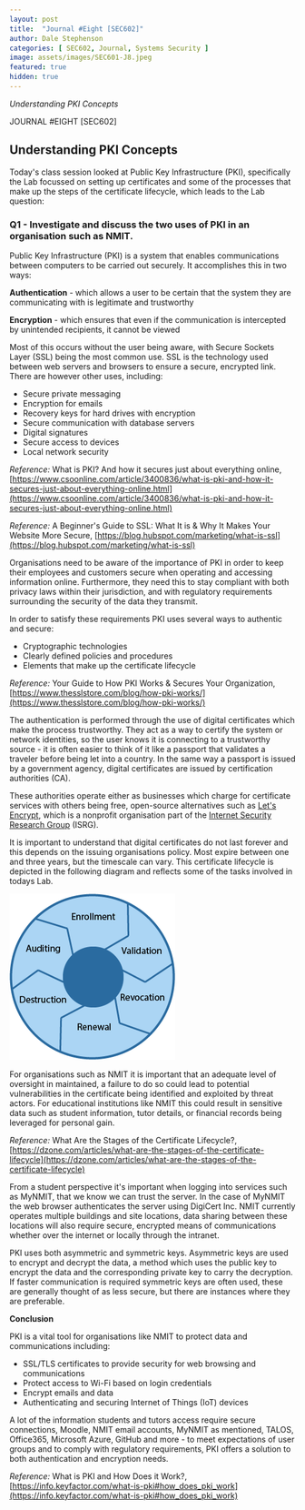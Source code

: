 ```yaml
---
layout: post
title:  "Journal #Eight [SEC602]"
author: Dale Stephenson
categories: [ SEC602, Journal, Systems Security ]
image: assets/images/SEC601-J8.jpeg
featured: true
hidden: true
---
```

<i>Understanding PKI Concepts</i>

JOURNAL #EIGHT [SEC602]

<h2>Understanding PKI Concepts</h2>

Today's class session looked at Public Key Infrastructure (PKI), specifically the Lab focussed on setting up certificates and some of the processes that make up the steps of the certificate lifecycle, which leads to the Lab question:

<h3>Q1 - Investigate and discuss the two uses of PKI in an organisation such as NMIT.</h3> 

Public Key Infrastructure (PKI) is a system that enables communications between computers to be carried out securely. It accomplishes this in two ways:

<b>Authentication</b> - which allows a user to be certain that the system they are communicating with is legitimate and trustworthy

<b>Encryption</b> - which ensures that even if the communication is intercepted by unintended recipients, it cannot be viewed 

Most of this occurs without the user being aware, with Secure Sockets Layer (SSL) being the most common use. SSL is the technology used between web servers and browsers to ensure a secure, encrypted link. There are however other uses, including:

- Secure private messaging 
- Encryption for emails
- Recovery keys for hard drives with encryption
- Secure communication with database servers
- Digital signatures
- Secure access to devices 
- Local network security 

<i>Reference:</i> What is PKI? And how it secures just about everything online, [https://www.csoonline.com/article/3400836/what-is-pki-and-how-it-secures-just-about-everything-online.html](https://www.csoonline.com/article/3400836/what-is-pki-and-how-it-secures-just-about-everything-online.html)

<i>Reference:</i> A Beginner's Guide to SSL: What It is & Why It Makes Your Website More Secure, [https://blog.hubspot.com/marketing/what-is-ssl](https://blog.hubspot.com/marketing/what-is-ssl)

Organisations need to be aware of the importance of PKI in order to keep their employees and customers secure when operating and accessing information online. Furthermore, they need this to stay compliant with both privacy laws within their jurisdiction, and with regulatory requirements surrounding the security of the data they transmit. 

In order to satisfy these requirements PKI uses several ways to authentic and secure:

- Cryptographic technologies
- Clearly defined policies and procedures
- Elements that make up the certificate lifecycle

<i>Reference:</i> Your Guide to How PKI Works & Secures Your Organization, [https://www.thesslstore.com/blog/how-pki-works/](https://www.thesslstore.com/blog/how-pki-works/)

The authentication is performed through the use of digital certificates which make the process trustworthy. They act as a way to certify the system or network identities, so the user knows it is connecting to a trustworthy source - it is often easier to think of it like a passport that validates a traveler before being let into a country. In the same way a passport is issued by a government agency, digital certificates are issued by certification authorities (CA). 

These authorities operate either as businesses which charge for certificate services with others being free, open-source alternatives such as [Let's Encrypt](https://letsencrypt.org), which is a nonprofit organisation part of the [Internet Security Research Group](https://www.abetterinternet.org/) (ISRG).  

It is important to understand that digital certificates do not last forever and this  depends on the issuing organisations policy. Most expire between one and three years, but the timescale can vary. This certificate lifecycle is depicted in the following diagram and reflects some of the tasks involved in todays Lab.

<img src="/assets/images/SEC601-J8-a.png" alt="Certificate Lifecycle"><br>

For organisations such as NMIT it is important that an adequate level of oversight in maintained, a failure to do so could lead to potential vulnerabilities in the certificate being identified and exploited by threat actors. For educational institutions like NMIT this could result in sensitive data such as student information, tutor details, or financial records being leveraged for personal gain.

<i>Reference:</i> What Are the Stages of the Certificate Lifecycle?, [https://dzone.com/articles/what-are-the-stages-of-the-certificate-lifecycle](https://dzone.com/articles/what-are-the-stages-of-the-certificate-lifecycle)

From a student perspective it's important when logging into services such as MyNMIT, that we know we can trust the server. In the case of MyNMIT the web browser authenticates the server using DigiCert Inc. NMIT currently operates multiple buildings and site locations, data sharing between these locations will also require secure, encrypted means of communications whether over the internet or locally through the intranet.

PKI uses both asymmetric and symmetric keys. Asymmetric keys are used to encrypt and decrypt the data, a method which uses the public key to encrypt the data and the corresponding private key to carry the decryption. If faster communication is required symmetric keys are often used, these are generally thought of as less secure, but there are instances where they are preferable.

<b>Conclusion</b>

PKI is a vital tool for organisations like NMIT to protect data and communications including:

- SSL/TLS certificates to provide security for web browsing and communications
- Protect access to Wi-Fi based on login credentials 
- Encrypt emails and data 
- Authenticating and securing Internet of Things (IoT) devices

A lot of the information students and tutors access require secure connections, Moodle, NMIT email accounts, MyNMIT as mentioned, TALOS, Office365, Microsoft Azure, GitHub and more - to meet expectations of user groups and to comply with regulatory requirements, PKI offers a solution to both authentication and encryption needs.

<i>Reference:</i> What is PKI and How Does it Work?, [https://info.keyfactor.com/what-is-pki#how_does_pki_work](https://info.keyfactor.com/what-is-pki#how_does_pki_work)